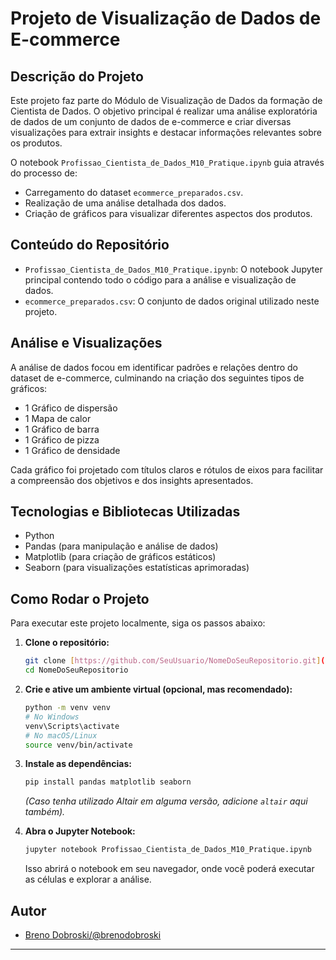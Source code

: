 # Projeto de Visualização de Dados de E-commerce

## Descrição do Projeto

Este projeto faz parte do Módulo de Visualização de Dados da formação de Cientista de Dados. O objetivo principal é realizar uma análise exploratória de dados de um conjunto de dados de e-commerce e criar diversas visualizações para extrair insights e destacar informações relevantes sobre os produtos.

O notebook `Profissao_Cientista_de_Dados_M10_Pratique.ipynb` guia através do processo de:
* Carregamento do dataset `ecommerce_preparados.csv`.
* Realização de uma análise detalhada dos dados.
* Criação de gráficos para visualizar diferentes aspectos dos produtos.

## Conteúdo do Repositório

* `Profissao_Cientista_de_Dados_M10_Pratique.ipynb`: O notebook Jupyter principal contendo todo o código para a análise e visualização de dados.
* `ecommerce_preparados.csv`: O conjunto de dados original utilizado neste projeto.

## Análise e Visualizações

A análise de dados focou em identificar padrões e relações dentro do dataset de e-commerce, culminando na criação dos seguintes tipos de gráficos:

* 1 Gráfico de dispersão
* 1 Mapa de calor
* 1 Gráfico de barra
* 1 Gráfico de pizza
* 1 Gráfico de densidade

Cada gráfico foi projetado com títulos claros e rótulos de eixos para facilitar a compreensão dos objetivos e dos insights apresentados.

## Tecnologias e Bibliotecas Utilizadas

* Python
* Pandas (para manipulação e análise de dados)
* Matplotlib (para criação de gráficos estáticos)
* Seaborn (para visualizações estatísticas aprimoradas)

## Como Rodar o Projeto

Para executar este projeto localmente, siga os passos abaixo:

1.  **Clone o repositório:**
    ```bash
    git clone [https://github.com/SeuUsuario/NomeDoSeuRepositorio.git](https://github.com/SeuUsuario/NomeDoSeuRepositorio.git)
    cd NomeDoSeuRepositorio
    ```
2.  **Crie e ative um ambiente virtual (opcional, mas recomendado):**
    ```bash
    python -m venv venv
    # No Windows
    venv\Scripts\activate
    # No macOS/Linux
    source venv/bin/activate
    ```
3.  **Instale as dependências:**
    ```bash
    pip install pandas matplotlib seaborn
    ```
    *(Caso tenha utilizado Altair em alguma versão, adicione `altair` aqui também).*

4.  **Abra o Jupyter Notebook:**
    ```bash
    jupyter notebook Profissao_Cientista_de_Dados_M10_Pratique.ipynb
    ```
    Isso abrirá o notebook em seu navegador, onde você poderá executar as células e explorar a análise.

## Autor

* [Breno Dobroski/@brenodobroski](github.com/brenodobroski)

---
